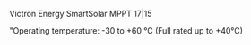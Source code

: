 Victron Energy SmartSolar MPPT 17|15

"Operating temperature: -30 to +60 °C (Full rated up to +40°C)

